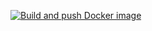 [![Build and push Docker image](https://github.com/aesaganda/textractor/actions/workflows/builder.yml/badge.svg)](https://github.com/aesaganda/textractor/actions/workflows/builder.yml)